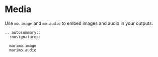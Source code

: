 # Media

Use `mo.image` and `mo.audio` to embed images and audio in your outputs.

```{eval-rst}
.. autosummary::
  :nosignatures:

  marimo.image
  marimo.audio
```

